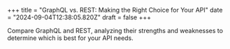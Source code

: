 +++
title = "GraphQL vs. REST: Making the Right Choice for Your API"
date = "2024-09-04T12:38:05.820Z"
draft = false
+++

Compare GraphQL and REST, analyzing their strengths and weaknesses to determine which is best for your API needs.
        